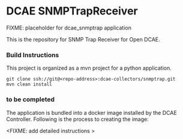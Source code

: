 DCAE SNMPTrapReceiver
======================================

FIXME: placeholder for dcae_snmptrap application

This is the repository for SNMP Trap Receiver for Open DCAE. 

### Build Instructions

This project is organized as a mvn project for a python application.

```
git clone ssh://git@<repo-address>:dcae-collectors/snmptrap.git
mvn clean install
```

### to be completed

The application is bundled into a docker image installed by the DCAE Controller. Following is the process to creating the image:

<FIXME: add detailed instructions >

